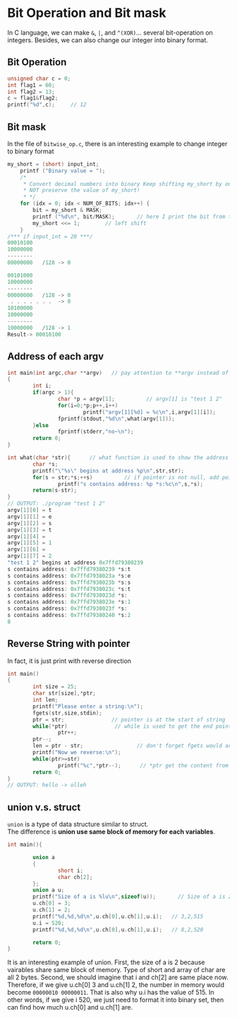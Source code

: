 # Bit Operation and Bit mask
In C language, we can make ```&```, ```|```, and ```^(XOR)```... several bit-operation on integers. Besides, we can also change our integer into binary format.  

## Bit Operation
```c
unsigned char c = 0;
int flag1 = 60;
int flag2 = 13;
c = flag1&flag2;
printf("%d",c);     // 12
```

## Bit mask
In the file of ```bitwise_op.c```, there is an interesting example to change integer to binary format
```c
my_short = (short) input_int;
	printf ("Binary value = ");
	/*
	 * Convert decimal numbers into binary Keep shifting my_short by one to the left and test the highest bit. This does
	 * NOT preserve the value of my_short!
	 * */
	for (idx = 0; idx < NUM_OF_BITS; idx++) {
		bit = my_short & MASK;
		printf ("%d\n", bit/MASK);       // here I print the bit from the first one
		my_short <<= 1;        // left shift
	}
/*** if input_int = 20 ***/
00010100
10000000
--------
00000000   /128 -> 0

00101000
10000000
--------
00000000   /128 -> 0
 . . . . . . .  -> 0
10100000
10000000
--------
10000000   /128 -> 1
Result-> 00010100
```

## Address of each argv
```c
int main(int argc,char **argv)   // pay attention to **argv instead of *argv
{
        int i;
        if(argc > 1){
                char *p = argv[1];          // argv[1] is "test 1 2"
                for(i=0;*p;p++,i++)
                        printf("argv[1][%d] = %c\n",i,argv[1][i]);     // argv[1][i] can show elements of "test 1 2"           
                fprintf(stdout,"%d\n",what(argv[1]));
        }else
                fprintf(stderr,"no~\n");
        return 0;
}

int what(char *str){      // what function is used to show the address of each elements
        char *s;
        printf("\"%s\" begins at address %p\n",str,str);
        for(s = str;*s;++s)          // if pointer is not null, add pointer by 1
                printf("s contains address: %p *s:%c\n",s,*s);
        return(s-str);
}
// OUTPUT: ./program "test 1 2"
argv[1][0] = t
argv[1][1] = e
argv[1][2] = s
argv[1][3] = t
argv[1][4] =  
argv[1][5] = 1
argv[1][6] =  
argv[1][7] = 2
"test 1 2" begins at address 0x7ffd79380239
s contains address: 0x7ffd79380239 *s:t
s contains address: 0x7ffd7938023a *s:e
s contains address: 0x7ffd7938023b *s:s
s contains address: 0x7ffd7938023c *s:t
s contains address: 0x7ffd7938023d *s: 
s contains address: 0x7ffd7938023e *s:1
s contains address: 0x7ffd7938023f *s: 
s contains address: 0x7ffd79380240 *s:2
8
```

## Reverse String with pointer
In fact, it is just print with reverse direction  
```c
int main()
{
        int size = 25;
        char str[size],*ptr;
        int len;
        printf("Please enter a string:\n");
        fgets(str,size,stdin);
        ptr = str;               // pointer is at the start of string
        while(*ptr)               // while is used to get the end pointer of string
                ptr++;     
        ptr--;
        len = ptr - str;                 // don't forget fgets would add NULL
        printf("Now we reverse:\n");
        while(ptr>=str)
                printf("%c",*ptr--);      // *ptr get the content from address
        return 0;
}
// OUTPUT: hello -> olleh
```

## union v.s. struct
```union``` is a type of data structure similar to struct.  
The difference is **union use same block of memory for each variables**.  
```c
int main(){

        union a
        {
                short i;
                char ch[2];
        };
        union a u;
        printf("Size of a is %lu\n",sizeof(u));       // Size of a is 2
        u.ch[0] = 3;
        u.ch[1] = 2;
        printf("%d,%d,%d\n",u.ch[0],u.ch[1],u.i);   // 3,2,515
        u.i = 520;
        printf("%d,%d,%d\n",u.ch[0],u.ch[1],u.i);   // 8,2,520

        return 0;
}
```
It is an interesting example of union. First, the size of a is 2 because vairables share same block of memory. Type of short and array of char are all 2 bytes. Second, we should imagine that i and ch[2] are same place now. Therefore, if we give u.ch[0] 3 and u.ch[1] 2, the number in memory would become ```00000010 00000011```. That is also why u.i has the value of 515. In other words, if we give i 520, we just need to format it into binary set, then can find how much u.ch[0] and u.ch[1] are.
